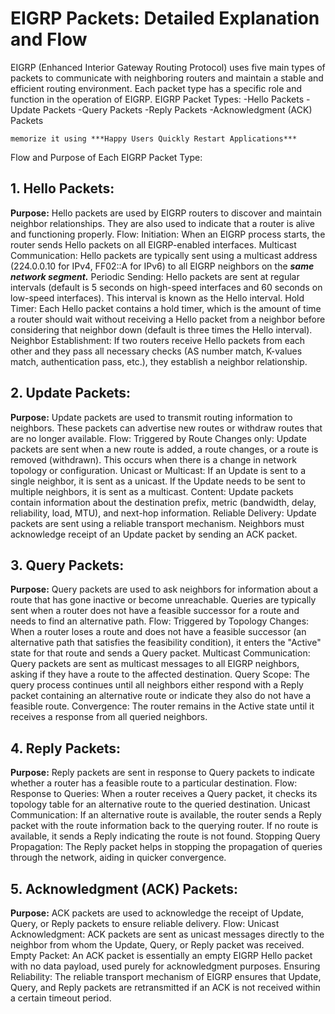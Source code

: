 # EIGRP Packets: Detailed Explanation and Flow

EIGRP (Enhanced Interior Gateway Routing Protocol) uses five main types of packets to communicate with neighboring routers and maintain a stable and efficient routing environment. Each packet type has a specific role and function in the operation of EIGRP. 
EIGRP Packet Types:
-Hello Packets
-Update Packets
-Query Packets
-Reply Packets
-Acknowledgment (ACK) Packets

    memorize it using ***Happy Users Quickly Restart Applications***

Flow and Purpose of Each EIGRP Packet Type:
## 1. Hello Packets:
**Purpose:** Hello packets are used by EIGRP routers to discover and maintain neighbor relationships. They are also used to indicate that a router is alive and functioning properly.
    Flow:
        Initiation: When an EIGRP process starts, the router sends Hello packets on all EIGRP-enabled interfaces.
        Multicast Communication: Hello packets are typically sent using a multicast address (224.0.0.10 for IPv4, FF02::A for IPv6) to all EIGRP neighbors on the ***same network segment.***
        Periodic Sending: Hello packets are sent at regular intervals (default is 5 seconds on high-speed interfaces and 60 seconds on low-speed interfaces). This interval is known as the Hello interval.
        Hold Timer: Each Hello packet contains a hold timer, which is the amount of time a router should wait without receiving a Hello packet from a neighbor before considering that neighbor down (default is three times the Hello interval).
        Neighbor Establishment: If two routers receive Hello packets from each other and they pass all necessary checks (AS number match, K-values match, authentication pass, etc.), they establish a neighbor relationship.

## 2. Update Packets:

**Purpose:** Update packets are used to transmit routing information to neighbors. These packets can advertise new routes or withdraw routes that are no longer available.
    Flow:
        Triggered by Route Changes only: Update packets are sent when a new route is added, a route changes, or a route is removed (withdrawn). This occurs when there is a change in network topology or configuration.
        Unicast or Multicast: If an Update is sent to a single neighbor, it is sent as a unicast. If the Update needs to be sent to multiple neighbors, it is sent as a multicast.
        Content: Update packets contain information about the destination prefix, metric (bandwidth, delay, reliability, load, MTU), and next-hop information.
        Reliable Delivery: Update packets are sent using a reliable transport mechanism. Neighbors must acknowledge receipt of an Update packet by sending an ACK packet.

## 3. Query Packets:

**Purpose:** Query packets are used to ask neighbors for information about a route that has gone inactive or become unreachable. Queries are typically sent when a router does not have a feasible successor for a route and needs to find an alternative path.
    Flow:
        Triggered by Topology Changes: When a router loses a route and does not have a feasible successor (an alternative path that satisfies the feasibility condition), it enters the "Active" state for that route and sends a Query packet.
        Multicast Communication: Query packets are sent as multicast messages to all EIGRP neighbors, asking if they have a route to the affected destination.
        Query Scope: The query process continues until all neighbors either respond with a Reply packet containing an alternative route or indicate they also do not have a feasible route.
        Convergence: The router remains in the Active state until it receives a response from all queried neighbors.

## 4. Reply Packets:

**Purpose:** Reply packets are sent in response to Query packets to indicate whether a router has a feasible route to a particular destination.
    Flow:
        Response to Queries: When a router receives a Query packet, it checks its topology table for an alternative route to the queried destination.
        Unicast Communication: If an alternative route is available, the router sends a Reply packet with the route information back to the querying router. If no route is available, it sends a Reply indicating the route is not found.
        Stopping Query Propagation: The Reply packet helps in stopping the propagation of queries through the network, aiding in quicker convergence.

## 5. Acknowledgment (ACK) Packets:

**Purpose:** ACK packets are used to acknowledge the receipt of Update, Query, or Reply packets to ensure reliable delivery.
    Flow:
        Unicast Acknowledgment: ACK packets are sent as unicast messages directly to the neighbor from whom the Update, Query, or Reply packet was received.
        Empty Packet: An ACK packet is essentially an empty EIGRP Hello packet with no data payload, used purely for acknowledgment purposes.
        Ensuring Reliability: The reliable transport mechanism of EIGRP ensures that Update, Query, and Reply packets are retransmitted if an ACK is not received within a certain timeout period.
